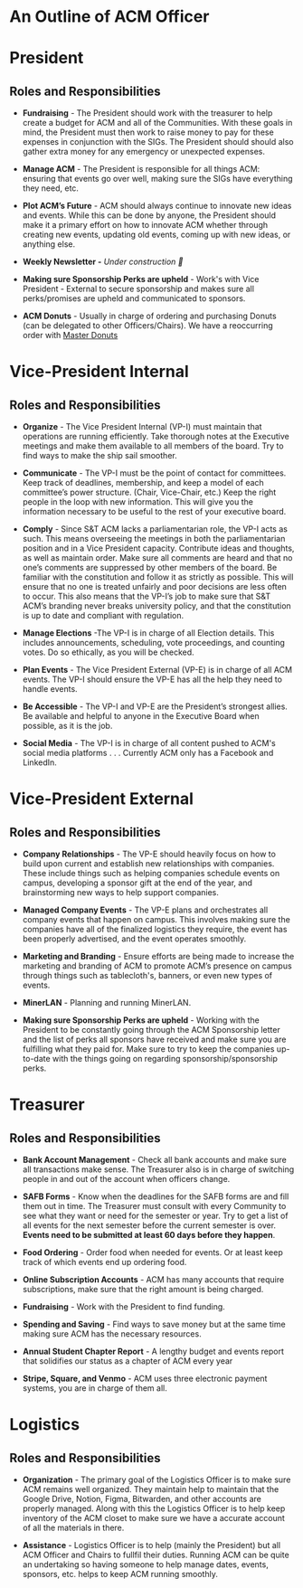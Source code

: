 # An Outline of ACM Officer 

# President 

## Roles and Responsibilities  
- **Fundraising** - The President should work with the treasurer to help create a budget for ACM and all of the Communities. With these goals in mind, the President must then work to raise money to pay for these expenses in conjunction with the SIGs. The President should should also gather extra money for any emergency or unexpected expenses.

- **Manage ACM** - The President is responsible for all things ACM: ensuring that events go over well, making sure the SIGs have everything they need, etc.

- **Plot ACM’s Future** - ACM should always continue to innovate new ideas and events. While this can be done by anyone, the President should make it a primary effort on how to innovate ACM whether through creating new events, updating old events, coming up with new ideas, or anything else.

- **Weekly Newsletter -** _Under construction 🚧_

- **Making sure Sponsorship Perks are upheld** - Work's with Vice President - External to secure sponsorship and makes sure all perks/promises are upheld and communicated to sponsors. 

- **ACM Donuts** - Usually in charge of ordering and purchasing Donuts (can be delegated to other Officers/Chairs). We have a reoccurring order with [Master Donuts](https://master-donuts-of-rolla.business.site/)

# Vice-President Internal 
## Roles and Responsibilities

- **Organize** - The Vice President Internal (VP-I) must maintain that operations are running efficiently. Take thorough notes at the Executive meetings and make them available to all members of the board. Try to find ways to make the ship sail smoother.

- **Communicate** - The VP-I must be the point of contact for committees. Keep track of deadlines, membership, and keep a model of each committee’s power structure. (Chair, Vice-Chair, etc.) Keep the right people in the loop with new information. This will give you the information necessary to be useful to the rest of your executive board.

- **Comply** - Since S&T ACM lacks a parliamentarian role, the VP-I acts as such. This means overseeing the meetings in both the parliamentarian position and in a Vice President capacity. Contribute ideas and thoughts, as well as maintain order. Make sure all comments are heard and that no one’s comments are suppressed by other members of the board.
Be familiar with the constitution and follow it as strictly as possible. This will ensure that no one is treated unfairly and poor decisions are less often to occur. This also means that the VP-I’s job to make sure that S&T ACM’s branding never breaks university policy, and that the constitution is up to date and compliant with regulation.

- **Manage Elections** -The VP-I is in charge of all Election details. This includes announcements, scheduling, vote proceedings, and counting votes. Do so ethically, as you will be checked.

- **Plan Events** - The Vice President External (VP-E) is in charge of all ACM events. The VP-I should ensure the VP-E has all the help they need to handle events.

- **Be Accessible** - The VP-I and VP-E are the President’s strongest allies. Be available and helpful to anyone in the Executive Board when possible, as it is the job.

- **Social Media** - The VP-I is in charge of all content pushed to ACM's social media platforms . . . Currently ACM only has a Facebook and LinkedIn.

# Vice-President External 

## Roles and Responsibilities

- **Company Relationships** - The VP-E should heavily focus on how to build upon current and establish new relationships with companies. These include things such as helping companies schedule events on campus, developing a sponsor gift at the end of the year, and brainstorming new ways to help support companies.

- **Managed Company Events** - The VP-E plans and orchestrates all company events that happen on campus. This involves making sure the companies have all of the finalized logistics they require, the event has been properly advertised, and the event operates smoothly.

- **Marketing and Branding** - Ensure efforts are being made to increase the marketing and branding of ACM to promote ACM’s presence on campus through things such as tablecloth's, banners, or even new types of events.

- **MinerLAN** - Planning and running MinerLAN.

- **Making sure Sponsorship Perks are upheld** - Working with the President to be constantly going through the ACM Sponsorship letter and the list of perks all sponsors have received and make sure you are fulfilling what they paid for. Make sure to try to keep the companies up-to-date with the things going on regarding sponsorship/sponsorship perks.

# Treasurer 
## Roles and Responsibilities

- **Bank Account Management** - Check all bank accounts and make sure all transactions make sense. The Treasurer also is in charge of switching people in and out of the account when officers change.

- **SAFB Forms** - Know when the deadlines for the SAFB forms are and fill them out in time. The Treasurer must consult with every Community to see what they want or need for the semester or year.  Try to get a list of all events for the next semester before the current semester is over. **Events need to be submitted at least 60 days before they happen**.

- **Food Ordering** - Order food when needed for events. Or at least keep track of which events end up ordering food.

- **Online Subscription Accounts** - ACM has many accounts that require subscriptions, make sure that the right amount is being charged.

- **Fundraising** - Work with the President to find funding.

- **Spending and Saving** - Find ways to save money but at the same time making sure ACM has the necessary resources.

- **Annual Student Chapter Report** - A lengthy budget and events report that solidifies our status as a chapter of ACM every year

- **Stripe, Square, and Venmo** - ACM uses three electronic payment systems, you are in charge of them all.

# Logistics 
## Roles and Responsibilities  

- **Organization** - The primary goal of the Logistics Officer is to make sure ACM remains well organized. They maintain help to maintain that the Google Drive, Notion, Figma, Bitwarden, and other accounts are properly managed. Along with this the Logistics Officer is to help keep inventory of the ACM closet to make sure we have a accurate account of all the materials in there. 

- **Assistance** - Logistics Officer is to help (mainly the President) but all ACM Officer and Chairs to fullfil their duties. Running ACM can be quite an undertaking so having someone to help manage dates, events, sponsors, etc. helps to keep ACM running smoothly. 